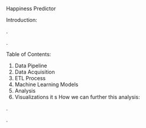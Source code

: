 Happiness Predictor

Introduction: 

. 

. 


Table of Contents:
1. Data Pipeline
2. Data Acquisition
3. ETL Process
4. Machine Learning Models
5. Analysis
6. Visualizations
it s
How we can further this analysis:

. 

. 



